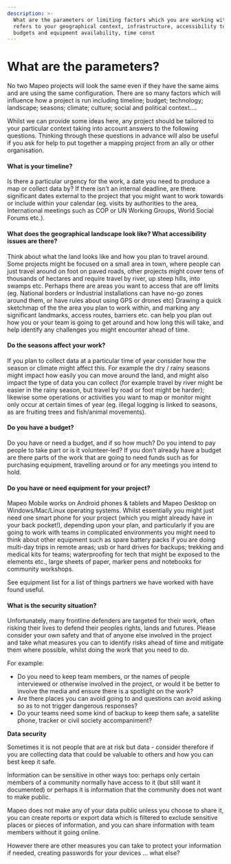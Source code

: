 ```yaml
---
description: >-
  What are the parameters or limiting factors which you are working with? This
  refers to your geographical context, infrastructure, accessibility to areas,
  budgets and equipment availability, time const
---
```


# What are the parameters?

No two Mapeo projects will look the same even if they have the same aims and are using the same configuration. There are so many factors which will influence how a project is run including timeline; budget; technology; landscape; seasons; climate; culture; social and political context.... 

Whilst we can provide some ideas here, any project should be tailored to your particular context taking into account answers to the following questions. Thinking through these questions in advance will also be useful if you ask for help to put together a mapping project from an ally or other organisation.

#### **What is your timeline?** 

Is there a particular urgency for the work, a date you need to produce a map or collect data by? If there isn't an internal deadline, are there significant dates external to the project that you might want to work towards or include within your calendar \(eg. visits by authorities to the area, International meetings such as COP or UN Working Groups, World Social Forums etc.\).

#### **What does the geographical landscape look like? What accessibility issues are there?**

Think about what the land looks like and how you plan to travel around. Some projects might be focused on a small area in town, where people can just travel around on foot on paved roads, other projects might cover tens of thousands of hectares and require travel by river, up steep hills, into swamps etc. Perhaps there are areas you want to access that are off limits \(eg. National borders or Industrial installations can have no-go zones around them, or have rules about using GPS or drones etc\) Drawing a quick sketchmap of the the area you plan to work within, and marking any significant landmarks, access routes, barriers etc. can help you plan out how you or your team is going to get around and how long this will take, and help identify any challenges you might encounter ahead of time. 

#### **Do the seasons affect your work?** 

If you plan to collect data at a particular time of year consider how the season or climate might affect this. For example the dry / rainy seasons might impact how easily you can move around the land, and might also impact the type of data you can collect \(for example travel by river might be easier in the rainy season, but travel by road or foot might be harder\); likewise some operations or activities you want to map or monitor might only occur at certain times of year \(eg. illegal logging is linked to seasons, as are fruiting trees and fish/animal movements\).

#### **Do you have a budget?**

Do you have or need a budget, and if so how much? Do you intend to pay people to take part or is it volunteer-led? If you don't already have a budget are there parts of the work that are going to need funds such as for purchasing equipment, travelling around or for any meetings you intend to hold. 

#### **Do you have or need equipment for your project?** 

Mapeo Mobile works on Android phones & tablets and Mapeo Desktop on Windows/Mac/Linux operating systems. Whilst essentially you might just need one smart phone for your project \(which you might already have in your back pocket!\), depending upon your plan, and particularly if you are going to work with teams in complicated environments you might need to think about other equipment such as spare battery packs if you are doing multi-day trips in remote areas; usb or hard drives for backups; trekking and medical kits for teams; waterproofing for tech that might be exposed to the elements etc., large sheets of paper, marker pens and notebooks for community workshops. 

See equipment list for a list of things partners we have worked with have found useful.

#### What is the security situation?

Unfortunately, many frontline defenders are targeted for their work, often risking their lives to defend their peoples rights, lands and futures. Please consider your own safety and that of anyone else involved in the project and take what measures you can to identify risks ahead of time and mitigate them where possible, whilst doing the work that you need to do. 

For example:

* Do you need to keep team members, or the names of people interviewed or otherwise involved in the project, or would it be better to involve the media and ensure there is a spotlight on the work? 
* Are there places you can avoid going to and questions can avoid asking so as to not trigger dangerous responses?
* Do your teams need some kind of backup to keep them safe, a satellite phone, tracker or civil society accompaniment?

**Data security**

Sometimes it is not people that are at risk but data - consider therefore if you are collecting data that could be valuable to others and how you can best keep it safe.

Information can be sensitive in other ways too: perhaps only certain members of a community normally have access to it \(but still want it documented\) or perhaps it is information that the community does not want to make public. 

Mapeo does not make any of your data public unless you choose to share it, you can create reports or export data which is filtered to exclude sensitive places or pieces of information, and you can share information with team members without it going online. 

However there are other measures you can take to protect your information if needed, creating passwords for your devices ... what else?



